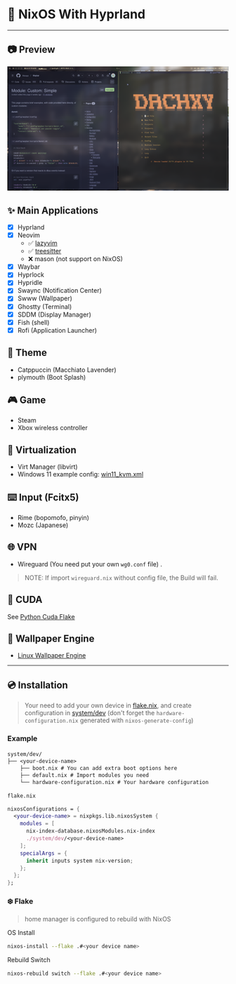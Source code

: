 # 🚀 NixOS With Hyprland

---

## 📷 Preview

![preview](./preview.png)

## ✨ Main Applications

- [X] Hyprland
- [X] Neovim
  - ✅ [lazyvim](https://github.com/LazyVim/LazyVim)
  - ✅ [treesitter](https://github.com/nvim-treesitter/nvim-treesitter)
  - ❌ mason (not support on NixOS)
- [X] Waybar
- [X] Hyprlock
- [X] Hypridle
- [X] Swaync (Notification Center)
- [X] Swww (Wallpaper)
- [X] Ghostty (Terminal)
- [X] SDDM (Display Manager)
- [X] Fish (shell)
- [X] Rofi (Application Launcher)

## 🎈 Theme

- Catppuccin (Macchiato Lavender)
- plymouth (Boot Splash)

## 🎮️ Game

- Steam
- Xbox wireless controller

## 🧠 Virtualization

- Virt Manager (libvirt)
- Windows 11 example config: [win11_kvm.xml](./home/config/vm/win11_kvm.xml)

## ⌨️  Input (Fcitx5)

- Rime (bopomofo, pinyin)
- Mozc (Japanese)

## 🌐 VPN

- Wireguard (You need put your own `wg0.conf` file)
.

> NOTE: If import `wireguard.nix` without config file, the Build will fail.

## 🧊 CUDA

See [Python Cuda Flake](https://github.com/DACHXY/python-cuda-flake)

## 🧱 Wallpaper Engine

- [Linux Wallpaper Engine](https://github.com/Almamu/linux-wallpaperengine)

---

## 💿️ Installation

> Your need to add your own device in [flake.nix](./flake.nix), and create configuration in [system/dev](./system/dev/) (don't forget the `hardware-configuration.nix` generated with `nixos-generate-config`)

### Example

```
system/dev/
├── <your-device-name>
    ├── boot.nix # You can add extra boot options here 
    ├── default.nix # Import modules you need
    └── hardware-configuration.nix # Your hardware configuration
```

`flake.nix`

```nix
nixosConfigurations = {
  <your-device-name> = nixpkgs.lib.nixosSystem {
    modules = [
      nix-index-database.nixosModules.nix-index
      ./system/dev/<your-device-name>
    ];
    specialArgs = {
      inherit inputs system nix-version;
    };
  };
};
```

### ❄️ Flake

> home manager is configured to rebuild with NixOS

OS Install

```bash
nixos-install --flake .#<your device name>
```

Rebuild Switch

```bash
nixos-rebuild switch --flake .#<your device name>
```

